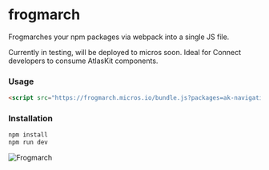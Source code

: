 # frogmarch

Frogmarches your npm packages via webpack into a single JS file.

Currently in testing, will be deployed to micros soon. Ideal for Connect developers to consume AtlasKit components.

### Usage

```html
<script src="https://frogmarch.micros.io/bundle.js?packages=ak-navigation@11.2.1,ak-button@1.6.0"></script>
```

### Installation

```bash
npm install
npm run dev
```

![Frogmarch](https://bitbucket.org/repo/qbqoG9/images/2351310935-Screen%20Shot%202016-10-21%20at%2011.00.02%20am.png)